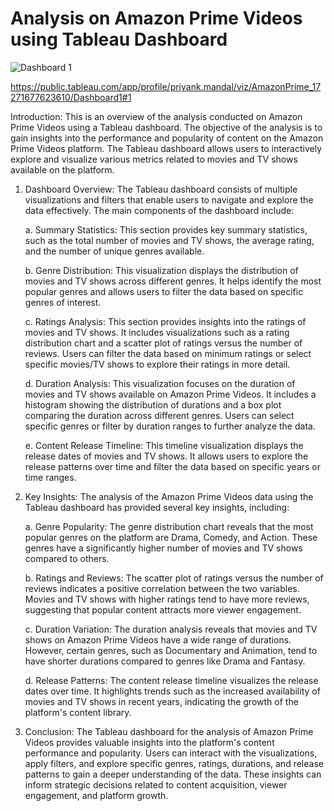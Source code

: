 # Analysis on Amazon Prime Videos using Tableau Dashboard

![Dashboard 1](https://github.com/priyank-82/Analysis-of-Amazon-Prime-Videos/blob/main/Analysis%20on%20Amazon%20Prime%20Videos.png)

https://public.tableau.com/app/profile/priyank.mandal/viz/AmazonPrime_17271677623610/Dashboard1#1

Introduction:
This is an overview of the analysis conducted on Amazon Prime Videos using a Tableau dashboard. The objective of the analysis is to gain insights into the performance and popularity of content on the Amazon Prime Videos platform. The Tableau dashboard allows users to interactively explore and visualize various metrics related to movies and TV shows available on the platform.

1. Dashboard Overview:
The Tableau dashboard consists of multiple visualizations and filters that enable users to navigate and explore the data effectively. The main components of the dashboard include:

   a. Summary Statistics: This section provides key summary statistics, such as the total number of movies and TV shows, the average rating, and the number of unique genres available.

   b. Genre Distribution: This visualization displays the distribution of movies and TV shows across different genres. It helps identify the most popular genres and allows users to filter the data based on specific genres of interest.

   c. Ratings Analysis: This section provides insights into the ratings of movies and TV shows. It includes visualizations such as a rating distribution chart and a scatter plot of ratings versus the number of reviews. Users can filter the data based on minimum ratings or select specific movies/TV shows to explore their ratings in more detail.

   d. Duration Analysis: This visualization focuses on the duration of movies and TV shows available on Amazon Prime Videos. It includes a histogram showing the distribution of durations and a box plot comparing the duration across different genres. Users can select specific genres or filter by duration ranges to further analyze the data.

   e. Content Release Timeline: This timeline visualization displays the release dates of movies and TV shows. It allows users to explore the release patterns over time and filter the data based on specific years or time ranges.

2. Key Insights:
The analysis of the Amazon Prime Videos data using the Tableau dashboard has provided several key insights, including:

   a. Genre Popularity: The genre distribution chart reveals that the most popular genres on the platform are Drama, Comedy, and Action. These genres have a significantly higher number of movies and TV shows compared to others.

   b. Ratings and Reviews: The scatter plot of ratings versus the number of reviews indicates a positive correlation between the two variables. Movies and TV shows with higher ratings tend to have more reviews, suggesting that popular content attracts more viewer engagement.

   c. Duration Variation: The duration analysis reveals that movies and TV shows on Amazon Prime Videos have a wide range of durations. However, certain genres, such as Documentary and Animation, tend to have shorter durations compared to genres like Drama and Fantasy.

   d. Release Patterns: The content release timeline visualizes the release dates over time. It highlights trends such as the increased availability of movies and TV shows in recent years, indicating the growth of the platform's content library.

3. Conclusion:
The Tableau dashboard for the analysis of Amazon Prime Videos provides valuable insights into the platform's content performance and popularity. Users can interact with the visualizations, apply filters, and explore specific genres, ratings, durations, and release patterns to gain a deeper understanding of the data. These insights can inform strategic decisions related to content acquisition, viewer engagement, and platform growth.

